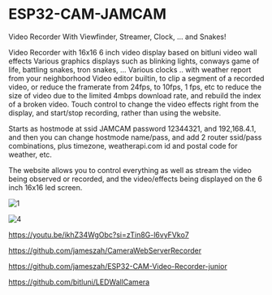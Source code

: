 # ESP32-CAM-JAMCAM
Video Recorder With Viewfinder, Streamer, Clock, ... and Snakes!

Video Recorder with 16x16 6 inch video display based on bitluni video wall effects
Various graphics displays such as blinking lights, conways game of life, battling snakes, tron snakes, ...
Various clocks .. with weather report from your neighborhood
Video editor builtin, to clip a segment of a recorded video, or reduce the framerate from 24fps, to 10fps, 1 fps, etc to reduce the size of video due to the limited 4mbps download rate, and rebuild the index of a broken video.
Touch control to change the video effects right from the display, and  start/stop recording, rather than using the website.

Starts as hostmode at ssid JAMCAM password 12344321, and 192,168.4.1, and then you can change hostmode name/pass, and add 2 router ssid/pass combinations, plus timezone, weatherapi.com id and postal code for weather, etc.

The website allows you to control everything as well as stream the video being observed or recorded, and the video/effects being displayed on the 6 inch 16x16 led screen.

![1](https://github.com/jameszah/ESP32-CAM-JAMCAM/assets/36938190/a1de6793-1f36-4c33-8a00-870b28f464f4)

![4](https://github.com/jameszah/ESP32-CAM-JAMCAM/assets/36938190/46f56704-7cb6-4de9-bc85-189d572db67d)

https://youtu.be/ikhZ34WgObc?si=zTin8G-l6vyFVko7

https://github.com/jameszah/CameraWebServerRecorder

https://github.com/jameszah/ESP32-CAM-Video-Recorder-junior

https://github.com/bitluni/LEDWallCamera

